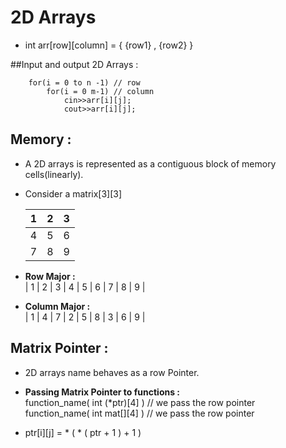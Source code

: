 # 2D Arrays  
- int arr[row][column] = { {row1} , {row2} }    

##Input and output 2D Arrays :   

        for(i = 0 to n -1) // row     
            for(i = 0 m-1) // column    
                cin>>arr[i][j];     
                cout>>arr[i][j];    

## Memory :
- A 2D arrays is represented as a contiguous block of memory cells(linearly).   
- Consider a matrix[3][3]                                

                  
  | 1 | 2 | 3 |        
  |:-|:-|:-|                                                                           
  | 4 | 5 | 6 |                                              
  | 7 | 8 | 9 |                        

- **Row Major :**     
    | 1 | 2 | 3 | 4 | 5 | 6 | 7 | 8 | 9 |       

- **Column Major :**    
    | 1 | 4 | 7 | 2 | 5 | 8 | 3 | 6 | 9 |        

## Matrix Pointer :     
- 2D arrays name behaves as a row Pointer.      

- **Passing Matrix Pointer to functions :**     
    function_name( int (*ptr)[4] ) // we pass the row pointer   
    function_name( int mat[][4]  ) // we pass the row pointer   

- ptr[i][j] = * ( * ( ptr + 1 ) + 1 )       

